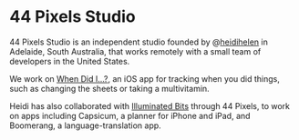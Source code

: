 # 44 Pixels Studio
44 Pixels Studio is an independent studio founded by @[heidihelen](https://github.com/heidihelen) in Adelaide, South Australia, that works remotely with a small team of developers in the United States.

We work on [When Did I…?](http://whendidi.app/), an iOS app for tracking when you did things, such as changing the sheets or taking a multivitamin.

Heidi has also collaborated with [Illuminated Bits](http://www.illuminatedbits.com) through 44 Pixels, to work on apps including Capsicum, a planner for iPhone and iPad, and Boomerang, a language-translation app.
